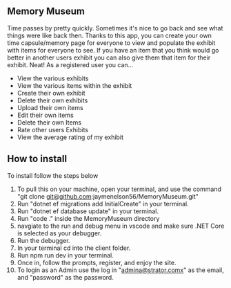 ## Memory Museum

Time passes by pretty quickly. Sometimes it's nice to go back and see what things were like back then. Thanks to this app, you can create your own time capsule/memory page for everyone to view and populate the exhibit with items for everyone to see. If you have an item that you think would go better in another users exhibit you can also give them that item for their exhibit. Neat! As a registered user you can...

* View the various exhibits
* View the various items within the exhibit
* Create their own exhibit
* Delete their own exhibits
* Upload their own items
* Edit their own items
* Delete their own Items
* Rate other users Exhibits
* View the average rating of my exhibit

## How to install
To install follow the steps below
1. To pull this on your machine, open your terminal, and use the command "git clone git@github.com:jaymenelson56/MemoryMuseum.git"
1. Run "dotnet ef migrations add InitialCreate" in your terminal.
1. Run  "dotnet ef database update" in your terminal.
1. Run "code ." inside the MemoryMuseum directory
1. navgiate to the run and debug menu in vscode and make sure .NET Core is selected as your debugger.
1. Run the debugger.
1. In your terminal cd into the client folder.
1. Run npm run dev in your terminal.
1. Once in, follow the prompts, register, and enjoy the site.
1. To login as an Admin use the log in "admina@strator.comx" as the email, and "password" as the password.
